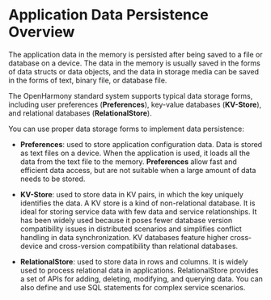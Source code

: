# Application Data Persistence Overview


The application data in the memory is persisted after being saved to a file or database on a device. The data in the memory is usually saved in the forms of data structs or data objects, and the data in storage media can be saved in the forms of text, binary file, or database file.


The OpenHarmony standard system supports typical data storage forms, including user preferences (**Preferences**), key-value databases (**KV-Store**), and relational databases (**RelationalStore**).


You can use proper data storage forms to implement data persistence:


- **Preferences**: used to store application configuration data. Data is stored as text files on a device. When the application is used, it loads all the data from the text file to the memory. **Preferences** allow fast and efficient data access, but are not suitable when a large amount of data needs to be stored.

- **KV-Store**: used to store data in KV pairs, in which the key uniquely identifies the data. A KV store is a kind of non-relational database. It is ideal for storing service data with few data and service relationships. It has been widely used because it poses fewer database version compatibility issues in distributed scenarios and simplifies conflict handling in data synchronization. KV databases feature higher cross-device and cross-version compatibility than relational databases.

- **RelationalStore**: used to store data in rows and columns. It is widely used to process relational data in applications. RelationalStore provides a set of APIs for adding, deleting, modifying, and querying data. You can also define and use SQL statements for complex service scenarios.
